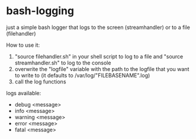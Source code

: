 # bash-logging
just a simple bash logger that logs to the screen (streamhandler) or to a file (filehandler)

How to use it:

1. "source filehandler.sh" in your shell script to log to a file and "source streamhandler.sh" to log to the console
2. overwrite the "logfile" variable with the path to the logfile that you want to write to (it defaults to /var/log/"FILEBASENAME".log)
3. call the log functions

logs available:

- debug \<message\>
- info \<message\>
- warning \<message\>
- error \<message\>
- fatal \<message\>
